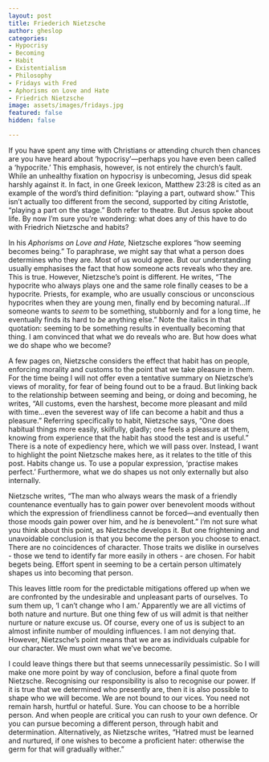 ```yaml
---
layout: post
title: Friederich Nietzsche
author: gheslop
categories:
- Hypocrisy
- Becoming
- Habit
- Existentialism
- Philosophy
- Fridays with Fred
- Aphorisms on Love and Hate
- Friedrich Nietzsche
image: assets/images/fridays.jpg
featured: false
hidden: false

---
```

If you have spent any time with Christians or attending church then chances are you have heard about ‘hypocrisy’—perhaps you have even been called a ‘hypocrite.’ This emphasis, however, is not entirely the church’s fault. While an unhealthy fixation on hypocrisy is unbecoming, Jesus did speak harshly against it. In fact, in one Greek lexicon, Matthew 23:28 is cited as an example of the word’s third definition: “playing a part, outward show.” This isn’t actually too different from the second, supported by citing Aristotle, “playing a part on the stage.” Both refer to theatre. But Jesus spoke about life. By now I’m sure you’re wondering: what does any of this have to do with Friedrich Nietzsche and habits?

In his _Aphorisms on Love and Hate,_ Nietzsche explores “how seeming becomes being.” To paraphrase, we might say that what a person does determines who they are. Most of us would agree. But our understanding usually emphasises the fact that how someone acts reveals who they are. This is true. However, Nietzsche’s point is different. He writes, “The hypocrite who always plays one and the same role finally ceases to be a hypocrite. Priests, for example, who are usually conscious or unconscious hypocrites when they are young men, finally end by becoming natural…If someone wants to _seem_ to be something, stubbornly and for a long time, he eventually finds its hard to _be_ anything else.” Note the italics in that quotation: seeming to be something results in eventually becoming that thing. I am convinced that what we do reveals who are. But how does what we do shape who we become?

A few pages on, Nietzsche considers the effect that habit has on people, enforcing morality and customs to the point that we take pleasure in them. For the time being I will not offer even a tentative summary on Nietzsche’s views of morality, for fear of being found out to be a fraud. But linking back to the relationship between seeming and being, or doing and becoming, he writes, “All customs, even the harshest, become more pleasant and mild with time…even the severest way of life can become a habit and thus a pleasure.” Referring specifically to habit, Nietzsche says, “One does habitual things more easily, skilfully, gladly; one feels a pleasure at them, knowing from experience that the habit has stood the test and is useful.” There is a note of expediency here, which we will pass over. Instead, I want to highlight the point Nietzsche makes here, as it relates to the title of this post. Habits change us. To use a popular expression, ‘practise makes perfect.’ Furthermore, what we do shapes us not only externally but also internally.

Nietzsche writes, “The man who always wears the mask of a friendly countenance eventually has to gain power over benevolent moods without which the expression of friendliness cannot be forced—and eventually then those moods gain power over him, and he _is_ benevolent.” I’m not sure what you think about this point, as Nietzsche develops it. But one frightening and unavoidable conclusion is that you become the person you choose to enact. There are no coincidences of character. Those traits we dislike in ourselves - those we tend to identify far more easily in others - are chosen. For habit begets being. Effort spent in seeming to be a certain person ultimately shapes us into becoming that person.

This leaves little room for the predictable mitigations offered up when we are confronted by the undesirable and unpleasant parts of ourselves. To sum them up, ‘I can’t change who I am.’ Apparently we are all victims of both nature and nurture. But one thing few of us will admit is that neither nurture or nature excuse us. Of course, every one of us is subject to an almost infinite number of moulding influences. I am not denying that. However, Nietzsche’s point means that we are as individuals culpable for our character. We must own what we’ve become.

I could leave things there but that seems unnecessarily pessimistic. So I will make one more point by way of conclusion, before a final quote from Nietzsche. Recognising our responsibility is also to recognise our power. If it is true that we determined who presently are, then it is also possible to shape who we will become. We are not bound to our vices. You need not remain harsh, hurtful or hateful. Sure. You can choose to be a horrible person. And when people are critical you can rush to your own defence. Or you can pursue becoming a different person, through habit and determination. Alternatively, as Nietzsche writes, “Hatred must be learned and nurtured, if one wishes to become a proficient hater: otherwise the germ for that will gradually wither.”